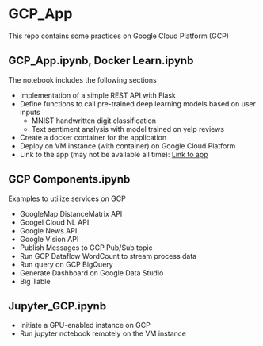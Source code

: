 # GCP_App
This repo contains some practices on Google Cloud Platform (GCP) 

## GCP_App.ipynb, Docker Learn.ipynb
The notebook includes the following sections
- Implementation of a simple REST API with Flask
- Define functions to call pre-trained deep learning models based on user inputs
  - MNIST handwritten digit classification
  - Text sentiment analysis with model trained on yelp reviews
- Create a docker container for the application
- Deploy on VM instance (with container) on Google Cloud Platform
- Link to the app (may not be available all time): [Link to app](http://35.196.91.122)

## GCP Components.ipynb
Examples to utilize services on GCP
- GoogleMap DistanceMatrix API
- Googel Cloud NL API
- Google News API
- Google Vision API
- Publish Messages to GCP Pub/Sub topic
- Run GCP Dataflow WordCount to stream process data
- Run query on GCP BigQuery
- Generate Dashboard on Google Data Studio
- Big Table

## Jupyter_GCP.ipynb
- Initiate a GPU-enabled instance on GCP
- Run jupyter notebook remotely on the VM instance

